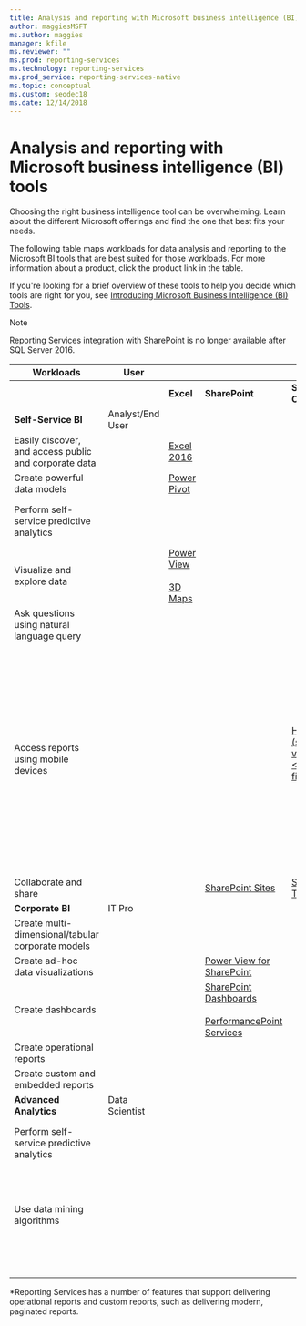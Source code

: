```yaml
---
title: Analysis and reporting with Microsoft business intelligence (BI) tools
author: maggiesMSFT
ms.author: maggies
manager: kfile
ms.reviewer: ""
ms.prod: reporting-services
ms.technology: reporting-services
ms.prod_service: reporting-services-native
ms.topic: conceptual
ms.custom: seodec18
ms.date: 12/14/2018
---
```

# Analysis and reporting with Microsoft business intelligence (BI) tools

Choosing the right business intelligence tool can be overwhelming. Learn about the different Microsoft offerings and find the one that best fits your needs.

The following table maps workloads for data analysis and reporting to the Microsoft BI tools that are best suited for those workloads. For more information about a product, click the product link in the table.  
  
 If you're looking for a brief overview of these tools to help you decide which tools are right for you, see [Introducing Microsoft Business Intelligence (BI) Tools](https://download.microsoft.com/download/D/2/0/D20E1C5F-72EA-4505-9F26-FEF9550EFD44/Introducing_Microsoft_BI_Tools.docx).

> [!NOTE]
> Reporting Services integration with SharePoint is no longer available after SQL Server 2016.
  
|Workloads|User|||BI Tools|||  
|---------------|----------|-|-|--------------|-|-|  
|||**Excel**|**SharePoint**|**SharePoint Online**|**Power BI**|**SQL Server**|  
|**Self-Service BI**|Analyst/End User||||||  
|Easily discover, and access public and corporate data||[Excel 2016](https://support.office.com/article/What-s-new-in-Excel-2016-for-Windows-5fdb9208-ff33-45b6-9e08-1f5cdb3a6c73?ui=en-US&rs=en-US&ad=US)|||[Azure Data Catalog](https://azure.microsoft.com/services/data-catalog/)||  
|Create powerful data models||[Power Pivot](https://support.office.com/article/Power-Pivot-Overview-and-Learning-f9001958-7901-4caa-ad80-028a6d2432ed?ui=en-US&rs=en-US&ad=US)|||[Power BI Desktop](https://powerbi.microsoft.com/documentation/powerbi-desktop-get-the-desktop/)||  
|Perform self-service predictive analytics||||||[Data Mining Add-ins for Excel](https://docs.microsoft.com/sql/analysis-services/data-mining-client-for-excel-sql-server-data-mining-add-ins?view=sql-server-2014&viewFallbackFrom=sql-server-ver15) |  
|Visualize and explore data||[Power View](https://support.office.com/article/Power-View-Explore-visualize-and-present-your-data-98268d31-97e2-42aa-a52b-a68cf460472e)<br /><br /> [3D Maps](https://support.office.com/article/Visualize-your-data-in-3D-Maps-ce6b1d5c-4602-4dae-b487-91ec0268e75d)|||[Power BI Desktop](https://powerbi.microsoft.com/documentation/powerbi-desktop-get-the-desktop/)||  
|Ask questions using natural language query|||||[Q & A](https://docs.microsoft.com/power-bi/consumer/end-user-q-and-a)|
|Access reports using mobile devices||||[HTML 5 (supports viewing <10-MB files)](create-deploy-and-manage-mobile-and-paginated-reports.md)<br /><br /> | [HTML 5 (supports viewing <250 MB)](http://go.microsoft.com/fwlink/p/?LinkId=391854)<br /><br /> [Power BI mobile app on iOS devices](https://docs.microsoft.com/power-bi/consumer/mobile/mobile-iphone-app-get-started)<br /><br /> [Power BI mobile app on Android devices](https://docs.microsoft.com/power-bi/consumer/mobile/mobile-android-app-get-started) <br /><br /> [Power BI mobile app for Windows 10](https://docs.microsoft.com/power-bi/consumer/mobile/mobile-windows-10-phone-app-get-started)|  
|Collaborate and share|||[SharePoint Sites](https://docs.microsoft.com/sharepoint/getting-started)|[SharePoint Team Sites](https://go.microsoft.com/fwlink/?LinkId=391850)|[Power BI Sites](https://docs.microsoft.com/power-bi/service-how-to-collaborate-distribute-dashboards-reports)||  
|**Corporate BI**|IT Pro||||||  
|Create multi-dimensional/tabular corporate models||||||[Analysis Services](../analysis-services/analysis-services.md)|  
|Create ad-hoc data visualizations|||[Power View for SharePoint](https://go.microsoft.com/fwlink/?LinkId=391858)||||  
|Create dashboards|||[SharePoint Dashboards](https://go.microsoft.com/fwlink/?LinkId=391859)<br /><br /> [PerformancePoint Services](https://technet.microsoft.com/library/ee424392.aspx)||[Dashboards in Power BI](https://powerbi.microsoft.com/documentation/powerbi-service-dashboards/)||  
|Create operational reports||||||*[Reporting Services](create-deploy-and-manage-mobile-and-paginated-reports.md)|  
|Create custom and embedded reports|||||[Power BI Embedded](create-deploy-and-manage-mobile-and-paginated-reports.md)|  
|**Advanced Analytics**|Data Scientist||||||  
|Perform self-service predictive analytics||||||[Data Mining Add-ins for Excel](https://docs.microsoft.com/sql/analysis-services/data-mining-client-for-excel-sql-server-data-mining-add-ins?view=sql-server-2014&viewFallbackFrom=sql-server-ver15) |  
|Use data mining algorithms||||||[Data Mining in Analysis Services](../analysis-services/data-mining/data-mining-ssas.md)<br/><br/>[SQL Server R Services](https://msdn.microsoft.com/library/mt604845.aspx)|  
| &nbsp; | &nbsp; | &nbsp; | &nbsp; | &nbsp; | &nbsp; | &nbsp; |
  
 *Reporting Services has a number of features that support delivering operational reports and custom reports, such as delivering modern, paginated reports.